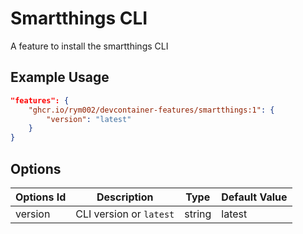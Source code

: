 
# Smartthings CLI

A feature to install the smartthings CLI

## Example Usage

```json
"features": {
    "ghcr.io/rym002/devcontainer-features/smartthings:1": {
        "version": "latest"
    }
}
```

## Options

| Options Id | Description | Type | Default Value |
|-----|-----|-----|-----|
| version | CLI version or `latest` | string | latest |

